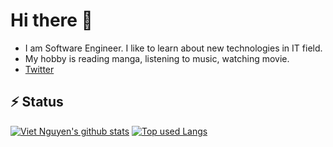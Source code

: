 # Hi there 👋
-  I am Software Engineer. I like to learn about new technologies in IT field.
- My hobby is reading manga, listening to music, watching movie.
- [Twitter](https://twitter.com/Vietnguyenq)

## ⚡ Status
<!-- <a href="https://github.com/anuraghazra/github-readme-stats">
  <img align="left" src="https://github-readme-stats.vercel.app/api?username=tiepviet&show_icons=true&count_private=true&theme=github_dark" />
</a>
<a href="https://github.com/anuraghazra/github-readme-stats">
  <img align="left" src="https://github-readme-stats.vercel.app/api/top-langs/?username=tiepviet&show_icons=true&count_private=true&theme=github_dark" />
</a>
<br> -->
[![Viet Nguyen's github stats](https://github-readme-stats.vercel.app/api?username=tiepviet&show_icons=true&count_private=true&theme=github_dark)](https://github.com/tiepviet/)
[![Top used Langs](https://github-readme-stats.vercel.app/api/top-langs/?username=tiepviet&show_icons=true&count_private=true&theme=github_dark)](https://github.com/tiepviet/)
